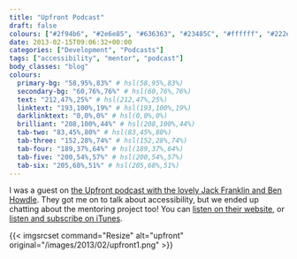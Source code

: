 ```yaml
---
title: "Upfront Podcast"
draft: false
colours: ["#2f94b6", "#2e6e85", "#636363", "#23485C", "#ffffff", "#222e34", "#ffffff"]
date: 2013-02-15T09:06:32+00:00
categories: ["Development", "Podcasts"]
tags: ["accessibility", "mentor", "podcast"]
body_classes: "blog"
colours:
  primary-bg: "58,95%,83%" # hsl(58,95%,83%)
  secondary-bg: "60,76%,76%" # hsl(60,76%,76%)
  text: "212,47%,25%" # hsl(212,47%,25%)
  linktext: "193,100%,19%" # hsl(193,100%,19%)
  darklinktext: "0,0%,0%" # hsl(0,0%,0%)
  brilliant: "208,100%,44%" # hsl(208,100%,44%)
  tab-two: "83,45%,80%" # hsl(83,45%,80%)
  tab-three: "152,28%,74%" # hsl(152,28%,74%)
  tab-four: "189,37%,64%" # hsl(189,37%,64%)
  tab-five: "200,54%,57%" # hsl(200,54%,57%)
  tab-six: "205,68%,51%" # hsl(205,68%,51%)
---
```


I was a guest on [the Upfront podcast with the lovely Jack Franklin and Ben Howdle](http://upfrontpodcast.com/2013/02/15/episode4.html). They got me on to talk about accessibility, but we ended up chatting about the mentoring project too! You can [listen on their website](http://upfrontpodcast.com/2013/02/15/episode4.html), or [listen and subscribe on iTunes](https://itunes.apple.com/gb/podcast/upfront-podcast/id598389212?mt=2).

{{< imgsrcset command="Resize" alt="upfront" original="/images/2013/02/upfront1.png" >}}

	